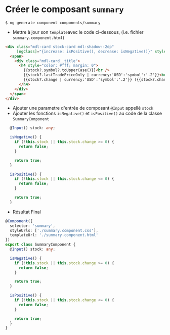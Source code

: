 # Créer le composant `summary`

```
$ ng generate component components/summary
```

* Mettre à jour son `template`avec le code ci-dessous, (i.e. fichier `summary.component.html`)

```html
<div class="mdl-card stock-card mdl-shadow--2dp" 
     [ngClass]="{increase: isPositive(), decrease: isNegative()}" style="width: 100%;">
  <span>
    <div class="mdl-card__title">
      <h4 style="color: #fff; margin: 0">
        {{stock?.symbol?.toUpperCase()}}<br />
        {{stock?.lastTradePriceOnly | currency:'USD':'symbol':'.2'}}<br />
        {{stock?.change | currency:'USD':'symbol':'.2'}} ({{stock?.changeInPercent | percent:'.2'}})
      </h4>
    </div>
  </span>
</div>
```
- Ajouter une parametre d'entrée de composant `@Input` appellé `stock`
- Ajouter les fonctions `isNegative()` et `isPositive()` au code de la classe `SummaryComponent`

```typescript
  @Input() stock: any;

  isNegative() {
    if (!this.stock || this.stock.change >= 0) {
      return false;
    }

    return true;
  }

  isPositive() {
    if (!this.stock || this.stock.change <= 0) {
      return false;
    }

    return true;
  }
```
* Résultat Final

```typescript
@Component({
  selector: 'summary',
  styleUrls: ['./summary.component.css'],
  templateUrl: './summary.component.html'
})
export class SummaryComponent {
  @Input() stock: any;

  isNegative() {
    if (!this.stock || this.stock.change >= 0) {
      return false;
    }

    return true;
  }

  isPositive() {
    if (!this.stock || this.stock.change <= 0) {
      return false;
    }

    return true;
  }
}
